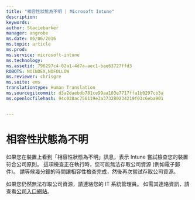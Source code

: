 ```yaml
---
title: "相容性狀態為不明 | Microsoft Intune"
description: 
keywords: 
author: Staciebarker
manager: angrobe
ms.date: 06/06/2016
ms.topic: article
ms.prod: 
ms.service: microsoft-intune
ms.technology: 
ms.assetid: 796297c4-02a1-4d7a-aec1-bae63727ffd3
ROBOTS: NOINDEX,NOFOLLOW
ms.reviewer: chrisgre
ms.suite: ems
translationtype: Human Translation
ms.sourcegitcommit: d3a2daebdb781ce99aa103e7717ffa1b0297cb3a
ms.openlocfilehash: 94c038ac756119e3a373280234219f03c6eba901


---
```



# 相容性狀態為不明

如果您在裝置上看到「相容性狀態為不明」訊息，表示 Intune 嘗試檢查您的裝置符合公司原則。 這項檢查正在執行時，您可能無法存取公司資源 (例如電子郵件)。 請等候幾分鐘的時間讓相容性檢查完成，然後再次嘗試存取公司資源。

如果您仍然無法存取公司資源，請連絡您的 IT 系統管理員。 如需其連絡資訊，請查看[公司入口網站](http://portal.manage.microsoft.com)。



<!--HONumber=Aug16_HO4-->



